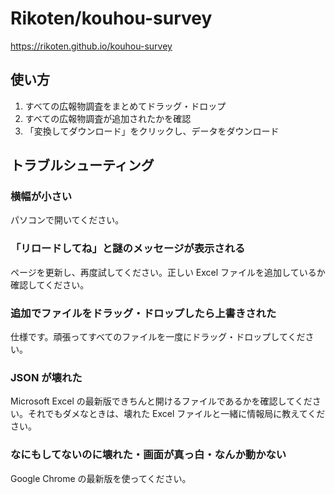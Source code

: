 # Rikoten/kouhou-survey

https://rikoten.github.io/kouhou-survey

## 使い方

1. すべての広報物調査をまとめてドラッグ・ドロップ
1. すべての広報物調査が追加されたかを確認
1. 「変換してダウンロード」をクリックし、データをダウンロード

## トラブルシューティング

### 横幅が小さい

パソコンで開いてください。

### 「リロードしてね」と謎のメッセージが表示される

ページを更新し、再度試してください。正しい Excel ファイルを追加しているか確認してください。

### 追加でファイルをドラッグ・ドロップしたら上書きされた

仕様です。頑張ってすべてのファイルを一度にドラッグ・ドロップしてください。

### JSON が壊れた

Microsoft Excel の最新版できちんと開けるファイルであるかを確認してください。それでもダメなときは、壊れた Excel ファイルと一緒に情報局に教えてください。

### なにもしてないのに壊れた・画面が真っ白・なんか動かない

Google Chrome の最新版を使ってください。
